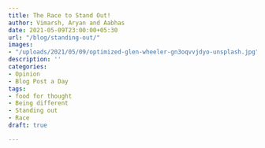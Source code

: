 ```yaml
---
title: The Race to Stand Out!
author: Vimarsh, Aryan and Aabhas
date: 2021-05-09T23:00:00+05:30
url: "/blog/standing-out/"
images:
- "/uploads/2021/05/09/optimized-glen-wheeler-gn3oqvvjdyo-unsplash.jpg"
description: ''
categories:
- Opinion
- Blog Post a Day
tags:
- food for thought
- Being different
- Standing out
- Race
draft: true

---
```

